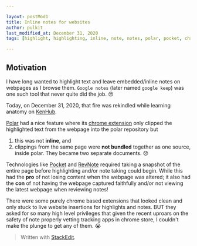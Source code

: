 ```yaml
---

layout: postMod1
title: Inline notes for websites
author: pulkit
last_modified_at: December 31, 2020
tags: [highlight, highlighting, inline, note, notes, polar, pocket, chrome]

---
```


## Motivation
I have long wanted to highlight text and leave embedded/inline notes on webpages as I browse them. `Google notes` (later named `google keep`) was one such tool that never quite did the job.  :unamused:

Today, on December 31, 2020, that fire was rekindled while learning anatomy on [KenHub](https://kenhub.com). 

[Polar](https://getpolarized.io/) had a nice feature where its [chrome extension](https://getpolarized.io/chrome-extension/) only clipped the highlighted text from the webpage into the polar repository but
1. this was not **inline**, and
2. clippings from the same page were **not bundled** together as one source, inside polar. They became two separate documents. :disappointed:

Technologies like [Pocket](https://help.getpocket.com/article/1077-what-is-article-view) and [RevNote](https://chrome.google.com/webstore/detail/revnote-highlighter-web-p/hiidedlcgggnjfkfhnmmhheffbllilic) required taking a snapshot of the entire page before highlighting and/or note taking could begin. While this had the **pro** of not losing content when the webpage was altered; it also had the **con** of not having the webpage captured faithfully and/or not viewing the latest webpage when reviewing notes!

There were some purely chrome based extensions that looked clean and only stuck to live website insertions for highlights and notes. BUT they asked for so many high level privileges that given the recent uproars on the safety of note properly vetting tracking apps in chrome store, I couldn't make the plunge to get any of them. :sob:

> Written with [StackEdit](https://stackedit.io/).
<!--stackedit_data:
eyJoaXN0b3J5IjpbLTEwNTcxODUzNzhdfQ==
-->